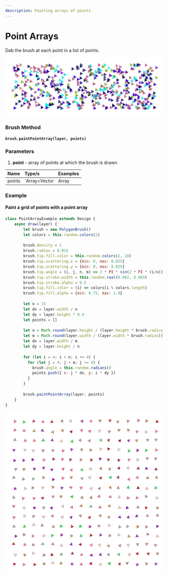 ```yaml
---
description: Painting arrays of points
---
```


# Point Arrays

Dab the brush at each point in a list of points.

![](../../.gitbook/assets/00e300.png)

### Brush Method <a id="overview"></a>

**`brush.paintPointArray(layer, points)`**

### ‌Parameters‌

1. **point** - array of points at which the brush is drawn

| Name | Type/s | Examples |
| :--- | :--- | :--- |
| points | `Array<Vector|Array|Object>` | `[new Vector(x, y)`, `[x, y]`, `{x, y}]` |

### Example

#### Paint a grid of points with a point array

```javascript
class PointArrayExample extends Design {
    async draw(layer) {
        let brush = new PolygonBrush()
        let colors = this.random.colors(2)

        brush.density = 1
        brush.radius = 0.015
        brush.tip.fill.color = this.random.colors(2, 10)
        brush.tip.scattering.x = {min: 0, max: 0.025}
        brush.tip.scattering.y = {min: 0, max: 0.025}
        brush.tip.angle = (i, j, n, m) => 2 * PI * sin(2 * PI * (i/n))
        brush.tip.stroke.width = this.random.real(0.002, 0.003)
        brush.tip.stroke.alpha = 0.5
        brush.tip.fill.color = (i) => colors[i % colors.length]
        brush.tip.fill.alpha = {min: 0.75, max: 1.0}
        
        let n = 15
        let dx = layer.width / n
        let dy = layer.height * 0.4
        let points = []
        
        let n = Math.round(layer.height / (layer.height * brush.radius))
        let m = Math.round(layer.width / (layer.width * brush.radius))
        let dx = layer.width / m
        let dy = layer.height / n
        
        for (let i = 4; i < n; i += 4) {
          for (let j = 4; j < m; j += 4) {
            brush.angle = this.random.radians()
            points.push({ x: j * dx, y: i * dy })
          }
        }
        
        brush.paintPointArray(layer, points)
    }
}
```

![Example Output](../../.gitbook/assets/45358c.png)

